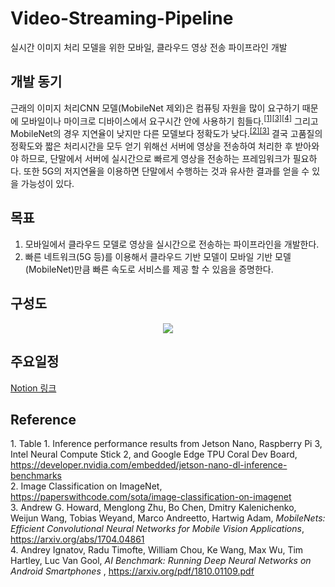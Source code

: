 # Video-Streaming-Pipeline
실시간 이미지 처리 모델을 위한 모바일, 클라우드 영상 전송 파이프라인 개발

## 개발 동기
근래의 이미지 처리CNN 모델(MobileNet 제외)은 컴퓨팅 자원을 많이 요구하기 때문에 모바일이나 마이크로 디바이스에서 요구시간 안에 사용하기 힘들다.<sup>[[1]](#1)</sup><sup>[[3]](#3)</sup><sup>[[4]](#4)</sup> 그리고 MobileNet의 경우 지연율이 낮지만 다른 모델보다 정확도가 낮다.<sup>[[2]](#2)</sup><sup>[[3]](#3)</sup> 결국 고품질의 정확도와 짧은 처리시간을 모두 얻기 위해선 서버에 영상을 전송하여 처리한 후 받아와야 하므로, 단말에서 서버에 실시간으로 빠르게 영상을 전송하는 프레임워크가 필요하다. 또한 5G의 저지연율을 이용하면 단말에서 수행하는 것과 유사한 결과를 얻을 수 있을 가능성이 있다.

## 목표
1. 모바일에서 클라우드 모델로 영상을 실시간으로 전송하는 파이프라인을 개발한다.
2. 빠른 네트워크(5G 등)를 이용해서 클라우드 기반 모델이 모바일 기반 모델(MobileNet)만큼 빠른 속도로 서비스를 제공 할 수 있음을 증명한다.

## 구성도
<p align="center">
  <img src="https://user-images.githubusercontent.com/30094719/112485716-918a6180-8dbe-11eb-9885-abaee54c2771.png" />
</p>

## 주요일정
[Notion 링크](https://www.notion.so/aff58c9b6b9e42f489443e14fd72606d)



## Reference
 <a name="1">1</a>. Table 1. Inference performance results from Jetson Nano, Raspberry Pi 3, Intel Neural Compute Stick 2, and Google Edge TPU Coral Dev Board, https://developer.nvidia.com/embedded/jetson-nano-dl-inference-benchmarks<br>
 <a name="2">2</a>. Image Classification on ImageNet, https://paperswithcode.com/sota/image-classification-on-imagenet<br>
 <a name="3">3</a>. Andrew G. Howard, Menglong Zhu, Bo Chen, Dmitry Kalenichenko, Weijun Wang, Tobias Weyand, Marco Andreetto, Hartwig Adam, _MobileNets: Efficient Convolutional Neural Networks for Mobile Vision Applications_, https://arxiv.org/abs/1704.04861<br>
 <a name="4">4</a>. Andrey Ignatov, Radu Timofte, William Chou, Ke Wang, Max Wu, Tim Hartley, Luc Van Gool, _AI Benchmark: Running Deep Neural Networks
on Android Smartphones_ , https://arxiv.org/pdf/1810.01109.pdf
